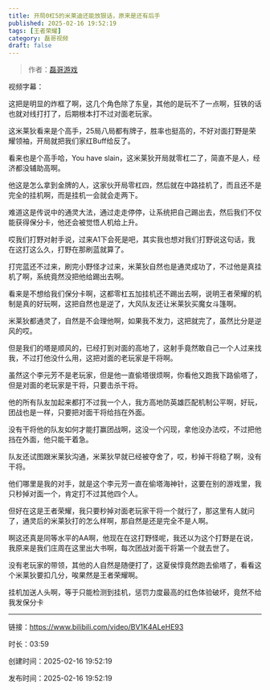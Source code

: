 ```yaml
---
title: 开局0杠5的米莱迪还能放狠话，原来是还有后手
published: 2025-02-16 19:52:19
tags: [王者荣耀]
category: 磊哥视频
draft: false
---
```



> 作者：[磊哥游戏](https://space.bilibili.com/268941858?spm_id_from=333.788.upinfo.head.click)

视频字幕：

这把是明显的炸框了啊，这几个角色除了东皇，其他的是玩不了一点啊，狂铁的话也就对线打打了，后期根本打不过对面老玩家。

这米莱狄看来是个高手，25局八局都有牌子，胜率也挺高的，不好对面打野是荣耀领袖，开局就把我们家红Buff给反了。

看来也是个高手哈，You have slain，这米莱狄开局就零杠二了，简直不是人，经济都没辅助高啊。

他这是怎么拿到金牌的人，这家伙开局零杠四，然后就在中路挂机了，而且还不是完全的挂机啊，而是挂机一会就会走两下。

难道这是传说中的通灵大法，通过走走停停，让系统把自己踢出去，然后我们不仅能获得保分卡，他还会被觉悟人机给上升。

哎我们打野对射手说，过来A1下会死是吧，其实我也想对我们打野说这句话，我在这打这么久，打野在那刷蓝就算了。

打完蓝还不过来，刷完小野怪才过来，米莱狄自然也是通灵成功了，不过他是真挂机了啊，系统竟然没把他给踢出去啊。

看来是不想给我们保分卡啊，这都零杠五加挂机还不踢出去啊，说明王者荣耀的机制是真的好玩啊，这把自然也是逆了，大风队友还让米莱狄买魔女斗篷啊。

米莱狄都通灵了，自然是不会理他啊，如果我不发力，这把就完了，虽然比分是逆风的哎。

但是我们的塔是顺风的，已经打到对面的高地了，这射手竟然敢自己一个人过来找我，不过打他没什么用，这把对面的老玩家是干将啊。

虽然这个李元芳不是老玩家，但是他一直偷塔很烦啊，你看他又跑我下路偷塔了，但是对面的老玩家是干将，只要击杀干将。

他的所有队友加起来都打不过我一个人，我方高地防英雄匹配机制公平啊，好玩，团战也是一样，只要把对面干将给挡在外面。

没有干将他的队友如何才能打赢团战啊，这没一个闪现，拿他没办法哎，不过把他挡在外面，他只能干着急。

队友还试图跟米莱狄沟通，米莱狄早就已经被夺舍了，哎，秒掉干将稳了啊，没有干将。

他们哪里是我的对手，就是这个李元芳一直在偷塔海神针，这要在别的游戏里，我只秒掉对面一个，肯定打不过其他四个人。

但好在这是王者荣耀，我只要秒掉对面老玩家干将一个就行了，那这里有人就问了，通灵后的米莱狄打的怎么样啊，那自然是还是完全不是人啊。

啊这还真是同等水平的AA啊，他现在在这打野怪呢，我还以为这个打野是在说，我原来是我们庄周在这里出大书啊，每次团战对面干将第一个就去世了。

没有老玩家的带领，其他的人自然是随便打了，这夏侯惇竟然跑去偷塔了，看看这个米莱狄要扣几分，唉果然是王者荣耀啊。

挂机加送人头啊，等于只能检测到挂机，惩罚力度最高的红色体验破坏，竟然不给我发保分卡

---


链接：https://www.bilibili.com/video/BV1K4ALeHE93



时长：03:59

创建时间：2025-02-16 19:52:19

发布时间：2025-02-16 19:52:19
